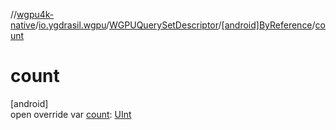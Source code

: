 //[wgpu4k-native](../../../../index.md)/[io.ygdrasil.wgpu](../../index.md)/[WGPUQuerySetDescriptor](../index.md)/[[android]ByReference](index.md)/[count](count.md)

# count

[android]\
open override var [count](count.md): [UInt](https://kotlinlang.org/api/core/kotlin-stdlib/kotlin/-u-int/index.html)